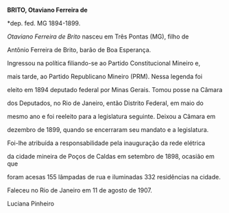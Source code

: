 **BRITO, Otaviano Ferreira de**



\*dep. fed. MG 1894-1899.



*Otaviano Ferreira de Brito* nasceu em Três Pontas (MG), filho de

Antônio Ferreira de Brito, barão de Boa Esperança.



Ingressou na política filiando-se ao Partido Constitucional Mineiro e,

mais tarde, ao Partido Republicano Mineiro (PRM). Nessa legenda foi

eleito em 1894 deputado federal por Minas Gerais. Tomou posse na Câmara

dos Deputados, no Rio de Janeiro, então Distrito Federal, em maio do

mesmo ano e foi reeleito para a legislatura seguinte. Deixou a Câmara em

dezembro de 1899, quando se encerraram seu mandato e a legislatura.



Foi-lhe atribuída a responsabilidade pela inauguração da rede elétrica

da cidade mineira de Poços de Caldas em setembro de 1898, ocasião em que

foram acesas 155 lâmpadas de rua e iluminadas 332 residências na cidade.



Faleceu no Rio de Janeiro em 11 de agosto de 1907.



Luciana Pinheiro



